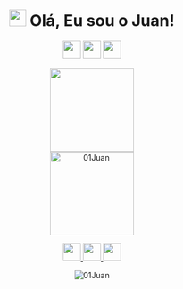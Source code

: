 <h1 align="center"><img src="https://raw.githubusercontent.com/kaueMarques/kaueMarques/master/hi.gif" width="30px"> Olá, Eu sou o Juan!</h1>

<p align="center">
  <img src="https://cdn.statically.io/gh/devicons/devicon/c7d326b6/icons/html5/html5-original.svg" width=32 height=32 />
  <img src="https://cdn.statically.io/gh/devicons/devicon/c7d326b6/icons/css3/css3-original.svg" width=32 height=32 />
  <img src="https://cdn.statically.io/gh/devicons/devicon/c7d326b6/icons/javascript/javascript-original.svg" width=32 height=32 />
<!--   <img src="https://cdn.statically.io/gh/devicons/devicon/c7d326b6/icons/nodejs/nodejs-original.svg" width=32 height=32 />
  <img src="https://cdn.statically.io/gh/devicons/devicon/c7d326b6/icons/mysql/mysql-original.svg" width=32 height=32 />
  <img src="https://cdn.statically.io/gh/devicons/devicon/c7d326b6/icons/mongodb/mongodb-original.svg" width=32 height=32 />
  <img src="https://cdn.statically.io/gh/devicons/devicon/c7d326b6/icons/express/express-original.svg" width=32 height=32 />
  <img src="https://cdn.statically.io/gh/devicons/devicon/c7d326b6/icons/npm/npm-original-wordmark.svg" width=32 height=32 />
  <img src="https://cdn.statically.io/gh/devicons/devicon/c7d326b6/icons/yarn/yarn-original.svg" width=32 height=32 />
  <img src="https://cdn.statically.io/gh/devicons/devicon/c7d326b6/icons/typescript/typescript-original.svg" width=32 height=32 /> -->
</p>

<p align="center">
<!--   <img align="" height='150px' src="https://github-readme-stats.vercel.app/api/top-langs/?username=01Juan&hide_title=true&layout=compact&theme=midnight-purple&count_private=true" /> -->
  <img align="" height='150px'
    src="https://github-readme-stats.vercel.app/api/top-langs/?username=01Juan&hide_title=true&hide_border=true&layout=compact&count_private=true" />
<!--   </br>
  <img align="" height='150px'
    src="https://github-readme-stats.vercel.app/api?username=01Juan&hide_title=true&show_icons=true&theme=midnight-purple&hide_border=true&custom_title=Estat%C3%ADsticas%20de%20Juan%20Santos%20no%20GitHub"
    alt="01Juan" /> -->
  </br>
  <img align="" height='150px'
    src="https://github-readme-stats.vercel.app/api?username=01Juan&hide_title=true&show_icons=true&hide_border=true&custom_title=Estat%C3%ADsticas%20de%20Juan%20Santos%20no%20GitHub"
    alt="01Juan" />
</p>

<p align="center">
  <a href="https://01juan.github.io/" target="blank" alt="Github" title="Github">
    <img src="https://cdn.statically.io/gh/feathericons/feather/a718a7e9/icons/github.svg" width=32 height=32 />
  </a>
  <a href="https://linkedin.com/in/ssjuan/" target="blank" alt="Linkedin" title="Linkedin">
    <img src="https://cdn.statically.io/gh/feathericons/feather/a718a7e9/icons/linkedin.svg" width=32 height=32 />
  </a>
  <a href="mailto:ssjuantj@gmail.com" target="blank" alt="Linkedin" title="Linkedin">
    <img src="https://cdn.statically.io/gh/feathericons/feather/a718a7e9/icons/mail.svg" width=32 height=32 />
  </a>
</p>

<p align="center">
  <img src="https://komarev.com/ghpvc/?username=01Juan" alt="01Juan" />
</p>
